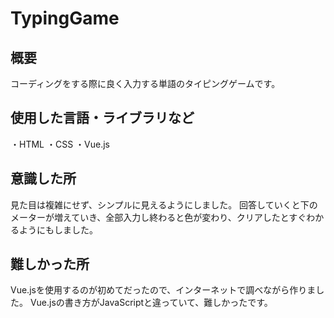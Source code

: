 # TypingGame

## 概要
コーディングをする際に良く入力する単語のタイピングゲームです。

## 使用した言語・ライブラリなど
・HTML
・CSS
・Vue.js

## 意識した所
見た目は複雑にせず、シンプルに見えるようにしました。
回答していくと下のメーターが増えていき、全部入力し終わると色が変わり、クリアしたとすぐわかるようにもしました。

## 難しかった所
Vue.jsを使用するのが初めてだったので、インターネットで調べながら作りました。
Vue.jsの書き方がJavaScriptと違っていて、難しかったです。
